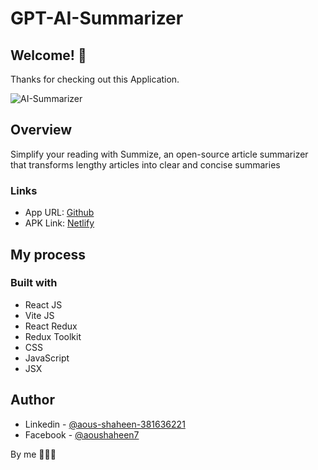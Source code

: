 # GPT-AI-Summarizer
## Welcome! 👋

Thanks for checking out this Application.

![AI-Summarizer](./showcase/view01.png)

## Overview
Simplify your reading with Summize, an open-source article summarizer that transforms lengthy articles into clear and concise summaries

### Links

- App URL: [Github](https://github.com/shaheen7a/GPT-AI-Summarizer)
- APK Link: [Netlify](https://ai-gpt-summrizer.netlify.app/)

## My process

### Built with

- React JS
- Vite JS
- React Redux
- Redux Toolkit
- CSS
- JavaScript
- JSX

## Author

- Linkedin - [@aous-shaheen-381636221](https://www.linkedin.com/in/shaheen2001/)
- Facebook - [@aoushaheen7](https://www.facebook.com/shaheen72001/)

By me 🚀🚀🚀


